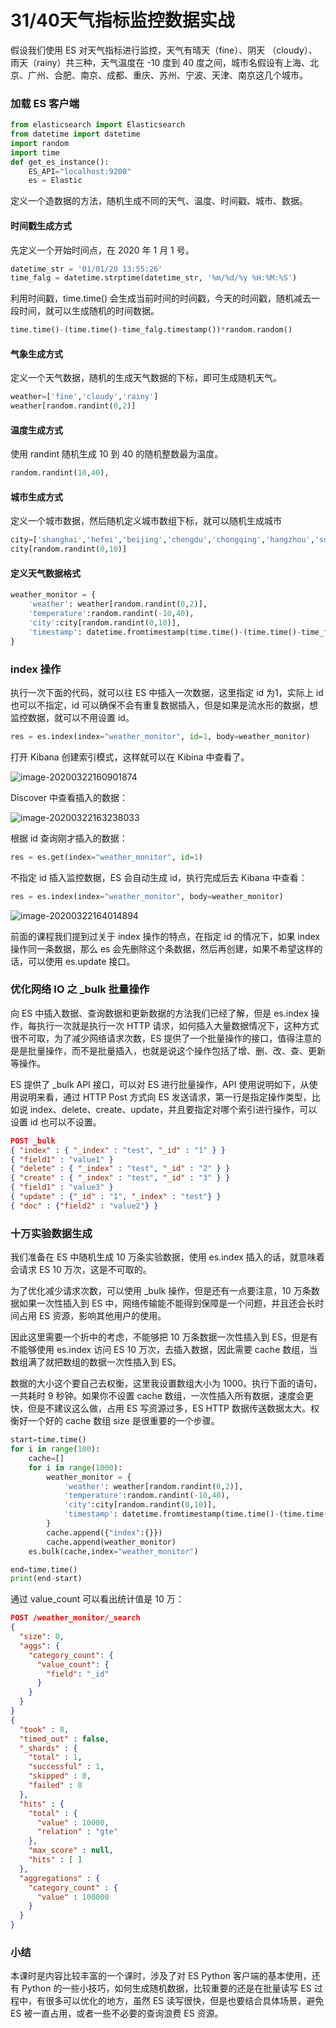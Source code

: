 # 31/40天气指标监控数据实战

假设我们使用 ES 对天气指标进行监控，天气有晴天（fine）、阴天 （cloudy）、雨天（rainy）共三种，天气温度在 -10 度到 40 度之间，城市名假设有上海、北京、广州、合肥、南京、成都、重庆、苏州、宁波、天津、南京这几个城市。

### 加载 ES 客户端

```python
from elasticsearch import Elasticsearch
from datetime import datetime
import random
import time
def get_es_instance():
    ES_API="localhost:9200"
    es = Elastic
```

定义一个造数据的方法，随机生成不同的天气、温度、时间戳、城市、数据。

#### **时间戳生成方式**

先定义一个开始时间点，在 2020 年 1 月 1 号。

```python
datetime_str = '01/01/20 13:55:26'
time_falg = datetime.strptime(datetime_str, '%m/%d/%y %H:%M:%S')
```

利用时间戳，time.time() 会生成当前时间的时间戳，今天的时间戳，随机减去一段时间，就可以生成随机的时间数据。

```python
time.time()-(time.time()-time_falg.timestamp())*random.random()
```

#### **气象生成方式**

定义一个天气数据，随机的生成天气数据的下标，即可生成随机天气。

```python
weather=['fine','cloudy','rainy']
weather[random.randint(0,2)]
```

#### **温度生成方式**

使用 randint 随机生成 10 到 40 的随机整数最为温度。

```python
random.randint(10,40),
```

#### **城市生成方式**

定义一个城市数据，然后随机定义城市数组下标，就可以随机生成城市

```python
city=['shanghai','hefei','beijing','chengdu','chongqing','hangzhou','suzhou','ningbo','tianjin','nanjing','guangzhou']
city[random.randint(0,10)]
```

#### **定义天气数据格式**

```python
weather_monitor = {
    'weather': weather[random.randint(0,2)],
    'temperature':random.randint(-10,40),
    'city':city[random.randint(0,10)],
    'timestamp': datetime.fromtimestamp(time.time()-(time.time()-time_falg.timestamp())*random.random()),
}
```

### index 操作

执行一次下面的代码，就可以往 ES 中插入一次数据，这里指定 id 为1，实际上 id 也可以不指定，id 可以确保不会有重复数据插入，但是如果是流水形的数据，想监控数据，就可以不用设置 id。

```python
res = es.index(index="weather_monitor", id=1, body=weather_monitor)
```

打开 Kibana 创建索引模式，这样就可以在 Kibina 中查看了。

![image-20200322160901874](https://images.gitbook.cn/2020-04-07-063202.png)

Discover 中查看插入的数据：

![image-20200322163238033](https://images.gitbook.cn/2020-04-07-063203.png)

根据 id 查询刚才插入的数据：

```python
res = es.get(index="weather_monitor", id=1)
```

不指定 id 插入监控数据，ES 会自动生成 id，执行完成后去 Kibana 中查看：

```python
res = es.index(index="weather_monitor", body=weather_monitor)
```

![image-20200322164014894](https://images.gitbook.cn/2020-04-07-063204.png)

前面的课程我们提到过关于 index 操作的特点，在指定 id 的情况下，如果 index 操作同一条数据，那么 es 会先删除这个条数据，然后再创建，如果不希望这样的话，可以使用 es.update 接口。

### 优化网络 IO 之 _bulk 批量操作

向 ES 中插入数据、查询数据和更新数据的方法我们已经了解，但是 es.index 操作，每执行一次就是执行一次 HTTP 请求，如何插入大量数据情况下，这种方式很不可取，为了减少网络请求次数，ES 提供了一个批量操作的接口，值得注意的是是批量操作，而不是批量插入，也就是说这个操作包括了增、删、改、查、更新等操作。

ES 提供了 _bulk API 接口，可以对 ES 进行批量操作，API 使用说明如下，从使用说明来看，通过 HTTP Post 方式向 ES 发送请求，第一行是指定操作类型，比如说 index、delete、create、update，并且要指定对哪个索引进行操作，可以设置 id 也可以不设置。

```json
POST _bulk
{ "index" : { "_index" : "test", "_id" : "1" } }
{ "field1" : "value1" }
{ "delete" : { "_index" : "test", "_id" : "2" } }
{ "create" : { "_index" : "test", "_id" : "3" } }
{ "field1" : "value3" }
{ "update" : {"_id" : "1", "_index" : "test"} }
{ "doc" : {"field2" : "value2"} }
```

### 十万实验数据生成

我们准备在 ES 中随机生成 10 万条实验数据，使用 es.index 插入的话，就意味着会请求 ES 10 万次，这是不可取的。

为了优化减少请求次数，可以使用 _bulk 操作，但是还有一点要注意，10 万条数据如果一次性插入到 ES 中，网络传输能不能得到保障是一个问题，并且还会长时间占用 ES 资源，影响其他用户的使用。

因此这里需要一个折中的考虑，不能够把 10 万条数据一次性插入到 ES，但是有不能够使用 es.index 访问 ES 10 万次，去插入数据，因此需要 cache 数组，当数组满了就把数组的数据一次性插入到 ES。

数据的大小这个要自己去权衡，这里我设置数组大小为 1000。执行下面的语句，一共耗时 9 秒钟。如果你不设置 cache 数组，一次性插入所有数据，速度会更快，但是不建议这么做，占用 ES 写资源过多，ES HTTP 数据传送数据太大。权衡好一个好的 cache 数组 size 是很重要的一个步骤。

```python
start=time.time()
for i in range(100):
    cache=[]
    for i in range(1000):
        weather_monitor = {
            'weather': weather[random.randint(0,2)],
            'temperature':random.randint(-10,40),
            'city':city[random.randint(0,10)],
            'timestamp': datetime.fromtimestamp(time.time()-(time.time()-time_falg.timestamp())*random.random()),
        }
        cache.append({"index":{}})
        cache.append(weather_monitor)
    es.bulk(cache,index="weather_monitor")

end=time.time()   
print(end-start)
```

通过 value_count 可以看出统计值是 10 万：

```json
POST /weather_monitor/_search
{
  "size": 0,
  "aggs": {
    "category_count": {
      "value_count": {
        "field": "_id"
      }
    }
  }
}
{
  "took" : 8,
  "timed_out" : false,
  "_shards" : {
    "total" : 1,
    "successful" : 1,
    "skipped" : 0,
    "failed" : 0
  },
  "hits" : {
    "total" : {
      "value" : 10000,
      "relation" : "gte"
    },
    "max_score" : null,
    "hits" : [ ]
  },
  "aggregations" : {
    "category_count" : {
      "value" : 100000
    }
  }
}
```

### 小结

本课时是内容比较丰富的一个课时，涉及了对 ES Python 客户端的基本使用，还有 Python 的一些小技巧，如何生成随机数据，比较重要的还是在批量读写 ES 过程中，有很多可以优化的地方，虽然 ES 读写很快，但是也要结合具体场景，避免 ES 被一直占用，或者一些不必要的查询浪费 ES 资源。